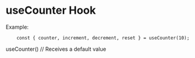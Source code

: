 # useCounter Hook

Example:

```
    const { counter, increment, decrement, reset } = useCounter(10);
```

useCounter() // Receives a default value